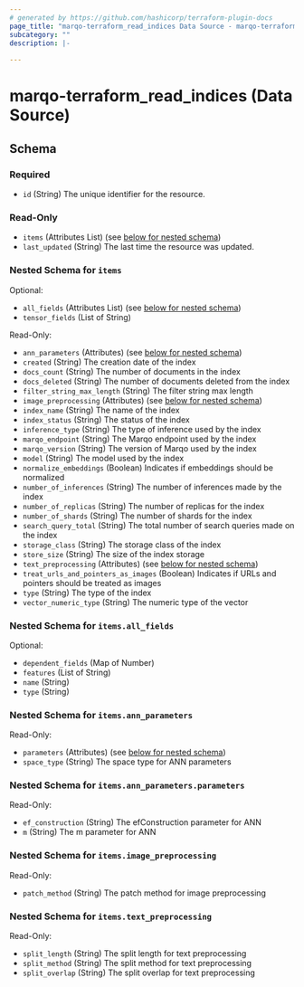 ```yaml
---
# generated by https://github.com/hashicorp/terraform-plugin-docs
page_title: "marqo-terraform_read_indices Data Source - marqo-terraform"
subcategory: ""
description: |-
  
---
```


# marqo-terraform_read_indices (Data Source)





<!-- schema generated by tfplugindocs -->
## Schema

### Required

- `id` (String) The unique identifier for the resource.

### Read-Only

- `items` (Attributes List) (see [below for nested schema](#nestedatt--items))
- `last_updated` (String) The last time the resource was updated.

<a id="nestedatt--items"></a>
### Nested Schema for `items`

Optional:

- `all_fields` (Attributes List) (see [below for nested schema](#nestedatt--items--all_fields))
- `tensor_fields` (List of String)

Read-Only:

- `ann_parameters` (Attributes) (see [below for nested schema](#nestedatt--items--ann_parameters))
- `created` (String) The creation date of the index
- `docs_count` (String) The number of documents in the index
- `docs_deleted` (String) The number of documents deleted from the index
- `filter_string_max_length` (String) The filter string max length
- `image_preprocessing` (Attributes) (see [below for nested schema](#nestedatt--items--image_preprocessing))
- `index_name` (String) The name of the index
- `index_status` (String) The status of the index
- `inference_type` (String) The type of inference used by the index
- `marqo_endpoint` (String) The Marqo endpoint used by the index
- `marqo_version` (String) The version of Marqo used by the index
- `model` (String) The model used by the index
- `normalize_embeddings` (Boolean) Indicates if embeddings should be normalized
- `number_of_inferences` (String) The number of inferences made by the index
- `number_of_replicas` (String) The number of replicas for the index
- `number_of_shards` (String) The number of shards for the index
- `search_query_total` (String) The total number of search queries made on the index
- `storage_class` (String) The storage class of the index
- `store_size` (String) The size of the index storage
- `text_preprocessing` (Attributes) (see [below for nested schema](#nestedatt--items--text_preprocessing))
- `treat_urls_and_pointers_as_images` (Boolean) Indicates if URLs and pointers should be treated as images
- `type` (String) The type of the index
- `vector_numeric_type` (String) The numeric type of the vector

<a id="nestedatt--items--all_fields"></a>
### Nested Schema for `items.all_fields`

Optional:

- `dependent_fields` (Map of Number)
- `features` (List of String)
- `name` (String)
- `type` (String)


<a id="nestedatt--items--ann_parameters"></a>
### Nested Schema for `items.ann_parameters`

Read-Only:

- `parameters` (Attributes) (see [below for nested schema](#nestedatt--items--ann_parameters--parameters))
- `space_type` (String) The space type for ANN parameters

<a id="nestedatt--items--ann_parameters--parameters"></a>
### Nested Schema for `items.ann_parameters.parameters`

Read-Only:

- `ef_construction` (String) The efConstruction parameter for ANN
- `m` (String) The m parameter for ANN



<a id="nestedatt--items--image_preprocessing"></a>
### Nested Schema for `items.image_preprocessing`

Read-Only:

- `patch_method` (String) The patch method for image preprocessing


<a id="nestedatt--items--text_preprocessing"></a>
### Nested Schema for `items.text_preprocessing`

Read-Only:

- `split_length` (String) The split length for text preprocessing
- `split_method` (String) The split method for text preprocessing
- `split_overlap` (String) The split overlap for text preprocessing
